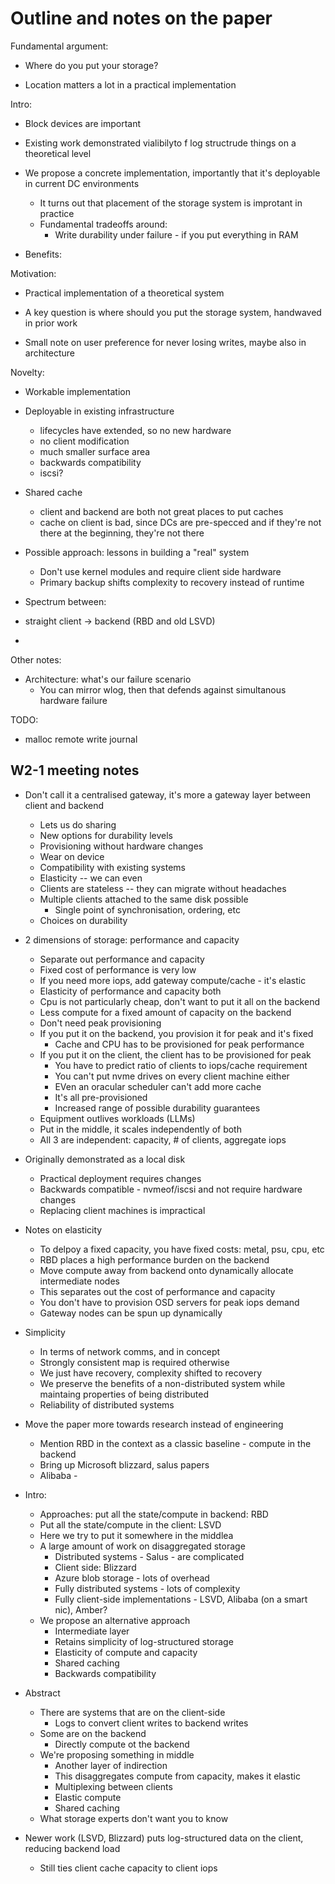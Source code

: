 # Outline and notes on the paper

Fundamental argument:

- Where do you put your storage?

- Location matters a lot in a practical implementation

Intro:

- Block devices are important

- Existing work demonstrated vialibilyto f log structrude things on a theoretical level

- We propose a concrete implementation, importantly that it's deployable in
current DC environments
  - It turns out that placement of the storage system is improtant in practice
  - Fundamental tradeoffs around:
    - Write durability under failure - if you put everything in RAM

- Benefits:

Motivation:

- Practical implementation of a theoretical system

- A key question is where should you put the storage system, handwaved in prior work

- Small note on user preference for never losing writes, maybe also in architecture

Novelty:

- Workable implementation

- Deployable in existing infrastructure
  - lifecycles have extended, so no new hardware
  - no client modification
  - much smaller surface area
  - backwards compatibility
  - iscsi?

- Shared cache
  - client and backend are both not great places to put caches
  - cache on client is bad, since DCs are pre-specced and if they're not
  there at the beginning, they're not there

- Possible approach: lessons in building a "real" system
  - Don't use kernel modules and require client side hardware
  - Primary backup shifts complexity to recovery instead of runtime

- Spectrum between:
- straight client -> backend (RBD and old LSVD)
-

Other notes:

- Architecture: what's our failure scenario
  - You can mirror wlog, then that defends against simultanous hardware failure

TODO:

- malloc remote write journal

## W2-1 meeting notes

- Don't call it a centralised gateway, it's more a gateway layer between client
  and backend
  - Lets us do sharing
  - New options for durability levels
  - Provisioning without hardware changes
  - Wear on device
  - Compatibility with existing systems
  - Elasticity -- we can even 
  - Clients are stateless -- they can migrate without headaches
  - Multiple clients attached to the same disk possible
    - Single point of synchronisation, ordering, etc
  - Choices on durability

- 2 dimensions of storage: performance and capacity
  - Separate out performance and capacity
  - Fixed cost of performance is very low
  - If you need more iops, add gateway compute/cache - it's elastic
  - Elasticity of performance and capacity both
  - Cpu is not particularly cheap, don't want to put it all on the backend
  - Less compute for a fixed amount of capacity on the backend
  - Don't need peak provisioning
  - If you put it on the backend, you provision it for peak and it's fixed
    - Cache and CPU has to be provisioned for peak performance
  - If you put it on the client, the client has to be provisioned for peak
    - You have to predict ratio of clients to iops/cache requirement
    - You can't put nvme drives on every client machine either
    - EVen an oracular scheduler can't add more cache
    - It's all pre-provisioned
    - Increased range of possible durability guarantees
  - Equipment outlives workloads (LLMs)
  - Put in the middle, it scales independently of both
  - All 3 are independent: capacity, # of clients, aggregate iops

- Originally demonstrated as a local disk
  - Practical deployment requires changes
  - Backwards compatible - nvmeof/iscsi and not require hardware changes
  - Replacing client machines is impractical

- Notes on elasticity
  - To delpoy a fixed capacity, you have fixed costs: metal, psu, cpu, etc
  - RBD places a high performance burden on the backend
  - Move compute away from backend onto dynamically allocate intermediate nodes
  - This separates out the cost of performance and capacity
  - You don't have to provision OSD servers for peak iops demand
  - Gateway nodes can be spun up dynamically

- Simplicity
  - In terms of network comms, and in concept
  - Strongly consistent map is required otherwise
  - We just have recovery, complexity shifted to recovery
  - We preserve the benefits of a non-distributed system while maintaing properties of being distributed
  - Reliability of distributed systems

- Move the paper more towards research instead of engineering
  - Mention RBD in the context as a classic baseline - compute in the backend
  - Bring up Microsoft blizzard, salus papers
  - Alibaba - 

- Intro:
  - Approaches: put all the state/compute in backend: RBD
  - Put all the state/compute in the client: LSVD
  - Here we try to put it somewhere in the middlea
  - A large amount of work on disaggregated storage
    - Distributed systems - Salus - are complicated
    - Client side: Blizzard
    - Azure blob storage - lots of overhead
    - Fully distributed systems - lots of complexity
    - Fully client-side implementations - LSVD, Alibaba (on a smart nic), Amber?
  - We propose an alternative approach
    - Intermediate layer
    - Retains simplicity of log-structured storage
    - Elasticity of compute and capacity
    - Shared caching
    - Backwards compatibility

- Abstract
  - There are systems that are on the client-side
    - Logs to convert client writes to backend writes
  - Some are on the backend
    - Directly compute ot the backend
  - We're proposing something in middle
    - Another layer of indirection
    - This disaggregates compute from capacity, makes it elastic
    - Multiplexing between clients
    - Elastic compute
    - Shared caching
  - What storage experts don't want you to know

- Newer work (LSVD, Blizzard) puts log-structured data on the client, reducing
  backend load
  - Still ties client cache capacity to client iops
